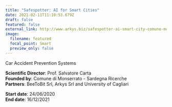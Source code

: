 ```yaml
---
title: "Safespotter: AI for Smart Cities"
date: 2021-02-11T11:10:53.679Z
draft: false
featured: false
external_link: http://www.arkys.biz/safespotter-ai-smart-city-comune-monserrato/
image:
  filename: featured
  focal_point: Smart
  preview_only: false
---
```

Car Accident Prevention Systems

**Scientific Director**: Prof. Salvatore Carta\
**Founded by**: Comune di Monserrato - Sardegna Ricerche\
**Partners**: BeeToBit Srl, Arkys Srl and University of Cagliari

**Start date**: 24/06/2020\
**End date**: 16/12/2021